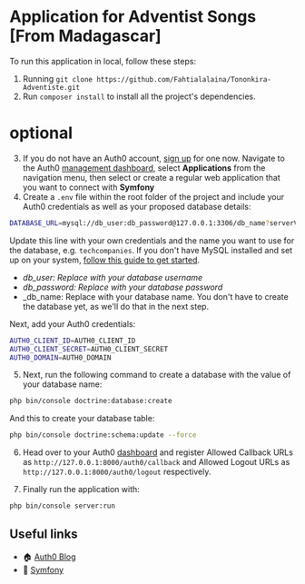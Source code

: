 # Application for Adventist Songs [From Madagascar]

To run this application in local, follow these steps:

1. Running `git clone https://github.com/Fahtialalaina/Tononkira-Adventiste.git`
2. Run `composer install` to install all the project's dependencies.

# optional
3. If you do not have an Auth0 account, [sign up](https://auth0.com/signup) for one now. Navigate to the Auth0 [management dashboard](https://manage.auth0.com/), select **Applications** from the navigation menu, then select or create a regular web application that you want to connect with **Symfony**
4. Create a `.env` file within the root folder of the project and include your Auth0 credentials as well as your proposed database details:

```bash
DATABASE_URL=mysql://db_user:db_password@127.0.0.1:3306/db_name?serverVersion=5.7
```

Update this line with your own credentials and the name you want to use for the database, e.g. `techcompanies`. If you don't have MySQL installed and set up on your system, [follow this guide to get started](https://dev.mysql.com/doc/mysql-getting-started/en/).

- _db_user: Replace with your database username_
- _db_password: Replace with your database password_
- \_db_name: Replace with your database name. You don't have to create the database yet, as we'll do that in the next step.

Next, add your Auth0 credentials:

```bash
AUTH0_CLIENT_ID=AUTH0_CLIENT_ID
AUTH0_CLIENT_SECRET=AUTH0_CLIENT_SECRET
AUTH0_DOMAIN=AUTH0_DOMAIN
```

5. Next, run the following command to create a database with the value of your database name:

```bash
php bin/console doctrine:database:create
```

And this to create your database table:

```bash
php bin/console doctrine:schema:update --force
```

6. Head over to your Auth0 [dashboard](https://manage.auth0.com/#/applications/) and register Allowed Callback URLs as `http://127.0.0.1:8000/auth0/callback` and Allowed Logout URLs as `http://127.0.0.1:8000/auth0/logout` respectively.

7) Finally run the application with:

```bash
php bin/console server:run
```

## Useful links

- 🏠 [Auth0 Blog](https://auth0.com/blog)
- 🚀 [Symfony](https://symfony.com/)
